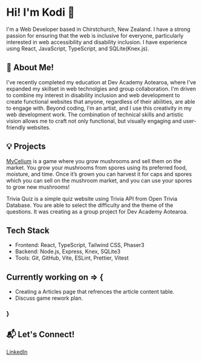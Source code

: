 # Hi! I'm Kodi 👋
I'm a Web Developer based in Chirstchurch, New Zealand. I have a strong passion for ensuring that the web is inclusive for everyone, particularly interested in web accessibility and disability inclusion. I have experience using React, JavaScript, TypeScript, and SQLite(Knex.js). 

## 🌱 About Me! 
I've recently completed my education at Dev Academy Aotearoa, where I've expanded my skillset in web technolgies and group collaboration. I'm driven to combine my interest in disability inclusion and web development to create functional websites that anyone, regardless of their abilities, are able to engage with. 
Beyond coding, I’m an artist, and I use this creativity in my web development work. The combination of technical skills and artistic vision allows me to craft not only functional, but visually engaging and user-friendly websites.

## 💡 Projects
[MyCelium](https://my-celium.devacademy.nz/ "MyCelium") is a game where you grow mushrooms and sell them on the market. You grow your mushrooms from spores using its preferred food, moisture, and time. Once it’s grown you can harvest it for caps and spores which you can sell on the mushroom market, and you can use your spores to grow new mushrooms!

Trivia Quiz is a simple quiz website using Trivia API from Open Trivia Database. You are able to select the difficulty and the theme of the questions. It was creating as a group project for Dev Academy Aotearoa. 

## Tech Stack
* Frontend: React, TypeScript, Tailwind CSS, Phaser3
* Backend: Node.js, Express, Knex, SQLite3
* Tools: Git, GitHub, Vite, ESLint, Prettier, Vitest
## Currently working on => {
* Creating a Articles page that refrences the article content table.
* Discuss game rework plan.
### }
## 📬  Let's Connect!
[LinkedIn](https://www.linkedin.com/in/kodi-dunn-633ba3340/ "Kodi's LinkedIn")
<!--
**faelyn-jpg/faelyn-jpg** is a ✨ _special_ ✨ repository because its `README.md` (this file) appears on your GitHub profile.

Here are some ideas to get you started:

- 🔭 I’m currently working on ...
- 🌱 I’m currently learning ...
- 👯 I’m looking to collaborate on ...
- 🤔 I’m looking for help with ...
- 💬 Ask me about ...
- 📫 How to reach me: ...
- 😄 Pronouns: ...
- ⚡ Fun fact: ...
-->
